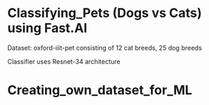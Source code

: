 # Classifying_Pets (Dogs vs Cats) using Fast.AI 

Dataset: oxford-iiit-pet consisting of 12 cat breeds, 25 dog breeds

Classifier uses Resnet-34 architecture
# Creating_own_dataset_for_ML
